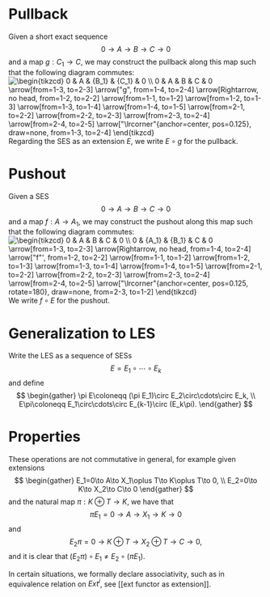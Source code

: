 # Pullback

Given a short exact sequence $$0\to A\to B\to C\to 0$$ and a map $g:C_1\to C$, we may construct the pullback along this map such that the following diagram commutes:
<img align="center" src="https://i.upmath.me/svg/%5Cbegin%7Btikzcd%7D%0A%090%20%26%20A%20%26%20%7BB_1%7D%20%26%20%7BC_1%7D%20%26%200%20%5C%5C%0A%090%20%26%20A%20%26%20B%20%26%20C%20%26%200%0A%09%5Carrow%5Bfrom%3D1-3%2C%20to%3D2-3%5D%0A%09%5Carrow%5B%22g%22%2C%20from%3D1-4%2C%20to%3D2-4%5D%0A%09%5Carrow%5BRightarrow%2C%20no%20head%2C%20from%3D1-2%2C%20to%3D2-2%5D%0A%09%5Carrow%5Bfrom%3D1-1%2C%20to%3D1-2%5D%0A%09%5Carrow%5Bfrom%3D1-2%2C%20to%3D1-3%5D%0A%09%5Carrow%5Bfrom%3D1-3%2C%20to%3D1-4%5D%0A%09%5Carrow%5Bfrom%3D1-4%2C%20to%3D1-5%5D%0A%09%5Carrow%5Bfrom%3D2-1%2C%20to%3D2-2%5D%0A%09%5Carrow%5Bfrom%3D2-2%2C%20to%3D2-3%5D%0A%09%5Carrow%5Bfrom%3D2-3%2C%20to%3D2-4%5D%0A%09%5Carrow%5Bfrom%3D2-4%2C%20to%3D2-5%5D%0A%09%5Carrow%5B%22%5Clrcorner%22%7Banchor%3Dcenter%2C%20pos%3D0.125%7D%2C%20draw%3Dnone%2C%20from%3D1-3%2C%20to%3D2-4%5D%0A%5Cend%7Btikzcd%7D" alt="\begin{tikzcd}
	0 &amp; A &amp; {B_1} &amp; {C_1} &amp; 0 \\
	0 &amp; A &amp; B &amp; C &amp; 0
	\arrow[from=1-3, to=2-3]
	\arrow[&quot;g&quot;, from=1-4, to=2-4]
	\arrow[Rightarrow, no head, from=1-2, to=2-2]
	\arrow[from=1-1, to=1-2]
	\arrow[from=1-2, to=1-3]
	\arrow[from=1-3, to=1-4]
	\arrow[from=1-4, to=1-5]
	\arrow[from=2-1, to=2-2]
	\arrow[from=2-2, to=2-3]
	\arrow[from=2-3, to=2-4]
	\arrow[from=2-4, to=2-5]
	\arrow[&quot;\lrcorner&quot;{anchor=center, pos=0.125}, draw=none, from=1-3, to=2-4]
\end{tikzcd}" />
Regarding the SES as an extension $E$, we write $E\circ g$ for the pullback.

# Pushout
Given a SES $$0\to A\to B\to C\to 0$$ and a map $f:A\to A_1$, we may construct the pushout along this map such that the following diagram commutes:
<img align="center" src="https://i.upmath.me/svg/%5Cbegin%7Btikzcd%7D%0A%090%20%26%20A%20%26%20B%20%26%20C%20%26%200%20%5C%5C%0A%090%20%26%20%7BA_1%7D%20%26%20%7BB_1%7D%20%26%20C%20%26%200%0A%09%5Carrow%5Bfrom%3D1-3%2C%20to%3D2-3%5D%0A%09%5Carrow%5BRightarrow%2C%20no%20head%2C%20from%3D1-4%2C%20to%3D2-4%5D%0A%09%5Carrow%5B%22f%22'%2C%20from%3D1-2%2C%20to%3D2-2%5D%0A%09%5Carrow%5Bfrom%3D1-1%2C%20to%3D1-2%5D%0A%09%5Carrow%5Bfrom%3D1-2%2C%20to%3D1-3%5D%0A%09%5Carrow%5Bfrom%3D1-3%2C%20to%3D1-4%5D%0A%09%5Carrow%5Bfrom%3D1-4%2C%20to%3D1-5%5D%0A%09%5Carrow%5Bfrom%3D2-1%2C%20to%3D2-2%5D%0A%09%5Carrow%5Bfrom%3D2-2%2C%20to%3D2-3%5D%0A%09%5Carrow%5Bfrom%3D2-3%2C%20to%3D2-4%5D%0A%09%5Carrow%5Bfrom%3D2-4%2C%20to%3D2-5%5D%0A%09%5Carrow%5B%22%5Clrcorner%22%7Banchor%3Dcenter%2C%20pos%3D0.125%2C%20rotate%3D180%7D%2C%20draw%3Dnone%2C%20from%3D2-3%2C%20to%3D1-2%5D%0A%5Cend%7Btikzcd%7D" alt="\begin{tikzcd}
	0 &amp; A &amp; B &amp; C &amp; 0 \\
	0 &amp; {A_1} &amp; {B_1} &amp; C &amp; 0
	\arrow[from=1-3, to=2-3]
	\arrow[Rightarrow, no head, from=1-4, to=2-4]
	\arrow[&quot;f&quot;', from=1-2, to=2-2]
	\arrow[from=1-1, to=1-2]
	\arrow[from=1-2, to=1-3]
	\arrow[from=1-3, to=1-4]
	\arrow[from=1-4, to=1-5]
	\arrow[from=2-1, to=2-2]
	\arrow[from=2-2, to=2-3]
	\arrow[from=2-3, to=2-4]
	\arrow[from=2-4, to=2-5]
	\arrow[&quot;\lrcorner&quot;{anchor=center, pos=0.125, rotate=180}, draw=none, from=2-3, to=1-2]
\end{tikzcd}" />
We write $f\circ E$ for the pushout.

# Generalization to LES
Write the LES as a sequence of SESs $$E=E_1\circ\cdots\circ E_k$$ and define 
$$
\begin{gather}
\pi E\coloneqq (\pi E_1)\circ E_2\circ\cdots\circ E_k, \\
E\pi\coloneqq E_1\circ\cdots\circ E_{k-1}\circ (E_k\pi).
\end{gather}
$$

# Properties
These operations are not commutative in general, for example given extensions 
$$
\begin{gather}
E_1=0\to A\to X_1\oplus T\to K\oplus T\to 0, \\
E_2=0\to K\to X_2\to C\to 0
\end{gather}
$$ 
and the natural map $\pi:K\oplus T\to K$, we have that $$\pi E_1= 0\to A\to X_1\to K\to 0$$ and $$E_2\pi=0\to K\oplus T\to X_2\oplus T\to C\to 0,$$ and it is clear that $(E_2\pi)\circ E_1\neq E_2\circ (\pi E_1)$.

In certain situations, we formally declare associativity, such as in equivalence relation on $Ext^i$, see [[ext functor as extension]].